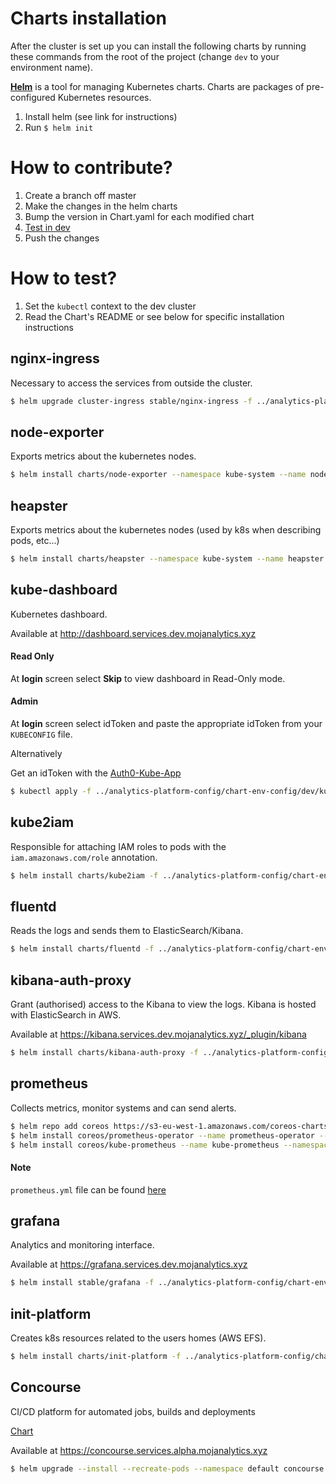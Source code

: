 # Charts installation

After the cluster is set up you can install the following charts
by running these commands from the root of the project (change `dev` to your environment name).

**[Helm](https://github.com/kubernetes/helm)** is a tool for managing Kubernetes charts. Charts are packages of pre-configured Kubernetes resources.

1. Install helm (see link for instructions)
2. Run `$ helm init`

# How to contribute?

1. Create a branch off master
2. Make	 the changes in the helm charts
3. Bump the version in Chart.yaml for each modified chart
4. [Test in dev](#how-to-test)
5. Push the changes


# How to test?

1. Set the `kubectl` context to the dev cluster
2. Read the Chart's README or see below for specific installation instructions

## nginx-ingress

Necessary to access the services from outside the cluster.

```bash
$ helm upgrade cluster-ingress stable/nginx-ingress -f ../analytics-platform-config/chart-env-config/$ENV/nginx-ingress.yml --namespace default --install --version 0.28.2
```


## node-exporter

Exports metrics about the kubernetes nodes.

```bash
$ helm install charts/node-exporter --namespace kube-system --name node-metrics
```


## heapster

Exports metrics about the kubernetes nodes (used by k8s when describing pods, etc...)

```bash
$ helm install charts/heapster --namespace kube-system --name heapster
```


## kube-dashboard

Kubernetes dashboard.

Available at http://dashboard.services.dev.mojanalytics.xyz

#### Read Only

At __login__ screen select __Skip__ to view dashboard in Read-Only mode.  

#### Admin 

At __login__ screen select idToken and paste the appropriate idToken from your `KUBECONFIG` file. 

Alternatively 

Get an idToken with the [Auth0-Kube-App](https://quay.io/repository/mojanalytics/auth0-golang-kube-app)

```bash
$ kubectl apply -f ../analytics-platform-config/chart-env-config/dev/kube-dashboard.yml
```


## kube2iam

Responsible for attaching IAM roles to pods with the `iam.amazonaws.com/role`
annotation.


```bash
$ helm install charts/kube2iam -f ../analytics-platform-config/chart-env-config/dev/kube2iam.yml --namespace default --name kube2iam
```


## fluentd

Reads the logs and sends them to ElasticSearch/Kibana.

```bash
$ helm install charts/fluentd -f ../analytics-platform-config/chart-env-config/dev/fluentd.yml --namespace kube-system --name cluster-logging
```


## kibana-auth-proxy

Grant (authorised) access to the Kibana to view the logs. Kibana is hosted with ElasticSearch in AWS.

Available at https://kibana.services.dev.mojanalytics.xyz/_plugin/kibana

```bash
$ helm install charts/kibana-auth-proxy -f ../analytics-platform-config/chart-env-config/dev/kibana.yml --namespace kube-system --name cluster-logviewer
```


## prometheus

Collects metrics, monitor systems and can send alerts.

```bash
$ helm repo add coreos https://s3-eu-west-1.amazonaws.com/coreos-charts/stable/
$ helm install coreos/prometheus-operator --name prometheus-operator --namespace monitoring
$ helm install coreos/kube-prometheus --name kube-prometheus --namespace monitoring -f analytics-platform-config/chart-env-config/{env}/prometheus.yml
```
#### Note
`prometheus.yml` file can be found [here](https://github.com/ministryofjustice/analytics-platform-config/tree/master/chart-env-config)

## grafana

Analytics and monitoring interface.

Available at https://grafana.services.dev.mojanalytics.xyz

```bash
$ helm install stable/grafana -f ../analytics-platform-config/chart-env-config/dev/grafana.yml --namespace kube-system --name cluster-monitoring
```


## init-platform

Creates k8s resources related to the users homes (AWS EFS).

```bash
$ helm install charts/init-platform -f ../analytics-platform-config/chart-env-config/dev/init-platform.yml --namespace default --name init-platform
```

## Concourse

CI/CD platform for automated jobs, builds and deployments

[Chart](https://github.com/kubernetes/charts/tree/master/stable/concourse)

Available at https://concourse.services.alpha.mojanalytics.xyz

```bash
$ helm upgrade --install --recreate-pods --namespace default concourse stable/concourse --values analytics-platform-config/chart-env-config/alpha/concourse.yaml
```
